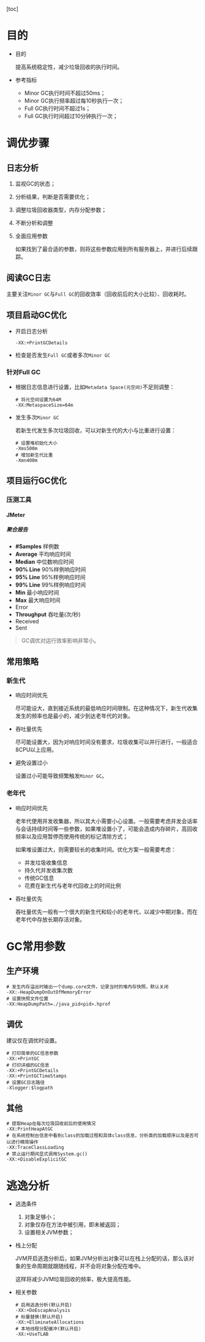 [toc]

# 目的

- 目的

  提高系统稳定性，减少垃圾回收的执行时间。

- 参考指标

  - Minor GC执行时间不超过50ms；
  - Minor GC执行频率超过每10秒执行一次；
  - Full GC执行时间不超过1s；
  - Full GC执行时间超过10分钟执行一次；

# 调优步骤

## 日志分析

1. 监视GC的状态；

2. 分析结果，判断是否需要优化；

3. 调整垃圾回收器类型，内存分配参数；

4. 不断分析和调整

5. 全面应用参数

   如果找到了最合适的参数，则将这些参数应用到所有服务器上，并进行后续跟踪。

## 阅读GC日志

主要关注`Minor GC`与`Full GC`的回收效率（回收前后的大小比较）、回收耗时。

## 项目启动GC优化

- 开启日志分析

  ``` shell
  -XX:+PrintGCDetails
  ```

- 检查是否发生`Full GC`或者多次`Minor GC`

### 针对Full GC

- 根据日志信息进行设置，比如`Metadata Space(元空间)`不足则调整：

  ``` shell
  # 将元空间设置为64M
  -XX:MetaspaceSize=64m
  ```

- 发生多次`Minor GC`

  若新生代发生多次垃圾回收，可以对新生代的大小与比重进行设置：

  ``` shell
  # 设置堆初始化大小
  -Xms500m
  # 增加新生代比重
  -Xmn400m
  ```

## 项目运行GC优化

### 压测工具

#### JMeter

##### 聚合报告

- **#Samples**	样例数
- **Average**	平均响应时间
- **Median**	中位数响应时间
- **90% Line**	90%样例响应时间
- **95% Line**	95%样例响应时间
- **99% Line**	99%样例响应时间
- **Min**	最小响应时间
- **Max**	最大响应时间
- Error	
- **Throughput**	吞吐量(次/秒)
- Received
- Sent

> GC调优对运行效率影响非常小。

## 常用策略

### 新生代

- 响应时间优先

  尽可能设大，直到接近系统的最低响应时间限制。在这种情况下，新生代收集发生的频率也是最小的，减少到达老年代的对象。

- 吞吐量优先

  尽可能设置大，因为对响应时间没有要求，垃圾收集可以并行进行，一般适合8CPU以上应用。

- 避免设置过小

  设置过小可能导致频繁触发`Minor GC`。

### 老年代

- 响应时间优先

  老年代使用并发收集器，所以其大小需要小心设置。一般需要考虑并发会话率与会话持续时间等一些参数，如果堆设置小了，可能会造成内存碎片，高回收频率以及应用暂停而使用传统的标记清除方式；

  如果堆设置过大，则需要较长的收集时间。优化方案一般需要考虑：

  - 并发垃圾收集信息
  - 持久代并发收集次数
  - 传统GC信息
  - 花费在新生代与老年代回收上的时间比例

- 吞吐量优先

  吞吐量优先一般有一个很大的新生代和较小的老年代，以减少中期对象，而在老年代中存放长期存活对象。



# GC常用参数

## 生产环境

``` shell
# 发生内存溢出时输出一个dump.core文件，记录当时的堆内存快照，默认关闭
-XX:-HeapDumpOnOutOfMemoryError
# 设置快照文件位置
-XX:HeapDumpPath=./java_pid<pid>.hprof
```

## 调优

建议仅在调优时设置。

``` shell
# 打印简单的GC信息参数
-XX:+PrintGC
# 打印详细的GC信息
-XX:+PrintGCDetails
-XX:+PrintGCTimeStamps
# 设置GC日志路径
-Xlogger:$logpath
```

## 其他

``` shell
# 提取Heap在每次垃圾回收前后的使用情况
-XX:PrintHeapAtGC
# 在系统控制台信息中看到class的加载过程和具体class信息，分析类的加载顺序以及是否可以进行精简操作
-XX:TraceClassLoading
# 禁止运行期间显式调用System.gc()
-XX:+DisableExplicitGC
```

# 逃逸分析

- 逃逸条件
  1. 对象足够小；
  2. 对象仅存在方法中被引用，即未被返回；
  3. 设置相关JVM参数；

- 栈上分配

  JVM开启逃逸分析后，如果JVM分析出对象可以在栈上分配的话，那么该对象的生命周期就跟随线程，并不会将对象分配在堆中。

  这样将减少JVM垃圾回收的频率，极大提高性能。

- 相关参数

  ``` shell
  # 启用逃逸分析(默认开启)
  -XX:+DoEscapAnalysis
  # 标量替换(默认开启)
  -XX:+EliminateAllocations
  # 本地线程分配缓冲(默认开启)
  -XX:+UseTLAB
  ```
